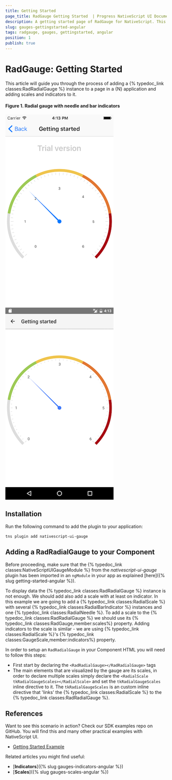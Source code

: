 ```yaml
---
title: Getting Started
page_title: RadGauge Getting Started  | Progress NativeScript UI Documentation
description: A getting started page of RadGauge for NativeScript. This article explains the steps to create RadRadialGauge from scratch.
slug: gauges-gettingstarted-angular
tags: radgauge, gauges, gettingstarted, angular
position: 1
publish: true
---
```


# RadGauge: Getting Started

This article will guide you through the process of adding a {% typedoc_link classes:RadRadialGauge %} instance to a page in a {N} application and adding scales and indicators to it.

#### Figure 1. Radial gauge with needle and bar indicators
![NativeScriptUI-Getting-Started-iOS](../../img/ns_ui/gauges-gettingstarted-ios.png "RadRadialGauge in iOS") ![NativeScriptUI-Getting-Started-Android](../../img/ns_ui/gauges-gettingstarted-android.png "RadRadialGauge in Android") 

## Installation
Run the following command to add the plugin to your application:

```
tns plugin add nativescript-ui-gauge
```

## Adding a RadRadialGauge to your Component
Before proceeding, make sure that the {% typedoc_link classes:NativeScriptUIGaugeModule %} from the *nativescript-ui-gauge* plugin has been imported in an `ngModule` in your app as explained [here]({% slug getting-started-angular %}).

To display data the {% typedoc_link classes:RadRadialGauge %} instance is not enough. We should add also add a scale with at least on indicator. In this example we are going to add a {% typedoc_link classes:RadialScale %} with several {% typedoc_link classes:RadialBarIndicator %} instances and one {% typedoc_link classes:RadialNeedle %}. To add a scale to the {% typedoc_link classes:RadRadialGauge %} we should use its {% typedoc_link classes:RadGauge,member:scales%} property. Adding indicators to the scale is similar - we are using {% typedoc_link classes:RadialScale %}'s {% typedoc_link classes:GaugeScale,member:indicators%} property.

In order to setup an `RadRadialGauge` in your Component HTML you will need to follow this steps:

- First start by declaring the `<RadRadialGauge></RadRadialGauge>` tags
- The main elements that are visualized by the gauge are its scales, in order to declare multiple scales simply declare the `<RadialScale tkRadialGaugeScales></RadialScale>` and set the `tkRadialGaugeScales` inline directive to it. The `tkRadialGaugeScales` is an custom inline directive that 'links' the {% typedoc_link classes:RadialScale %} to the {% typedoc_link classes:RadRadialGauge %}.

<snippet id='gauges-getting-started-angular-html' />
<snippet id='gauges-getting-started-angular' />

## References
Want to see this scenario in action?
Check our SDK examples repo on GitHub. You will find this and many other practical examples with NativeScript UI.

* [Getting Started Example](https://github.com/telerik/nativescript-ui-samples-angular/tree/master/gauge/app/examples/getting-started)

Related articles you might find useful:

* [**Indicators**]({% slug gauges-indicators-angular %})
* [**Scales**]({% slug gauges-scales-angular %})

